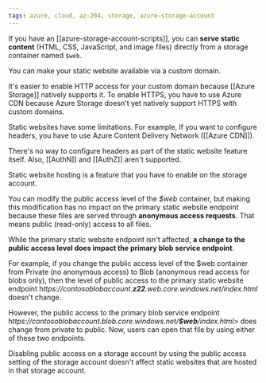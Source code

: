 ```yaml
---
tags: azure, cloud, az-204, storage, azure-storage-account
---
```


If you have an [[azure-storage-account-scripts]], you can **serve static content** (HTML, CSS, JavaScript, and image files) directly from a storage container named `$web`.

You can make your static website available via a custom domain.

It's easier to enable HTTP access for your custom domain because [[Azure Storage]] natively supports it. To enable HTTPS, you have to use Azure CDN because Azure Storage doesn't yet natively support HTTPS with custom domains.

Static websites have some limitations. For example, If you want to configure headers, you have to use Azure Content Delivery Network ([[Azure CDN]]).

There's no way to configure headers as part of the static website feature itself.
Also, [[AuthN]] and [[AuthZ]] aren't supported.

Static website hosting is a feature that you have to enable on the storage account.

You can modify the public access level of the _$web_ container, but making this modification has no impact on the primary static website endpoint because these files are served through **anonymous access requests**. That means public (read-only) access to all files.

While the primary static website endpoint isn't affected, **a change to the public access level does impact the primary blob service endpoint**.

For example, if you change the public access level of the $web container from Private (no anonymous access) to Blob (anonymous read access for blobs only), then the level of public access to the primary static website endpoint h*ttps://contosoblobaccount.**z22**.web.core.windows.net/index.html* doesn't change.

However, the public access to the primary blob service endpoint h*ttps://contosoblobaccount.blob.core.windows.net/**$web**/index.html>* does change from private to public. Now, users can open that file by using either of these two endpoints.

Disabling public access on a storage account by using the public access setting of the storage account doesn't affect static websites that are hosted in that storage account.
